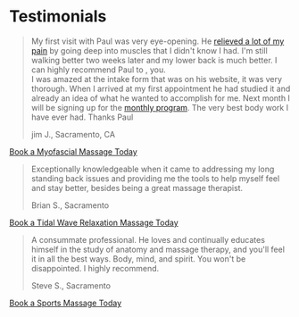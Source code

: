 # Testimonials

> My first visit with Paul was very eye-opening. He [relieved a lot of my pain](https://paulbrown.net/what-is-myofascial-therapy/) by going deep into muscles that I didn't know I had. I'm still walking better two weeks later and my lower back is much better. I can highly recommend Paul to , you.  
> I was amazed at the intake form that was on his website, it was very thorough. When I arrived at my first appointment he had studied it and already an idea of what he wanted to accomplish for me. Next month I will be signing up for the [monthly program](https://paulbrown.net/secret-handshake-club/). The very best body work I have ever had. Thanks Paul
> 
> jim J., Sacramento, CA

[Book a Myofascial Massage Today](https://paulbrown.noterro.com/service/26506/myofascial-therapy)

> Exceptionally knowledgeable when it came to addressing my long standing back issues and providing me the tools to help myself feel and stay better, besides being a great massage therapist.
>
> Brian S., Sacramento

[Book a Tidal Wave Relaxation Massage Today](https://paulbrown.noterro.com/service/26509/the-tidal-wave)

> A consummate professional. He loves and continually educates himself in the study of anatomy and massage therapy, and you'll feel it in all the best ways. Body, mind, and spirit. You won't be disappointed. I highly recommend.
>
> Steve S., Sacramento

[Book a Sports Massage Today](https://paulbrown.noterro.com/service/26514/sports-massage)
